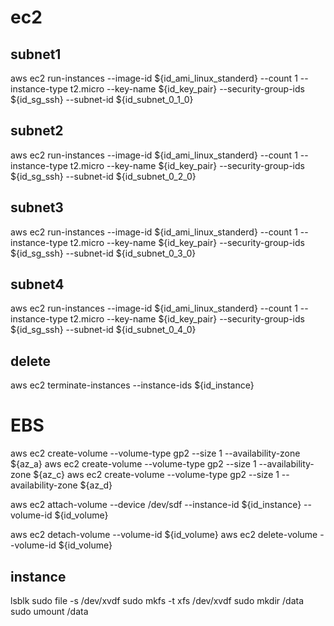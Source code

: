 # ec2
## subnet1
aws ec2 run-instances --image-id ${id_ami_linux_standerd} --count 1 --instance-type t2.micro --key-name ${id_key_pair} --security-group-ids ${id_sg_ssh} --subnet-id ${id_subnet_0_1_0}
## subnet2
aws ec2 run-instances --image-id ${id_ami_linux_standerd} --count 1 --instance-type t2.micro --key-name ${id_key_pair} --security-group-ids ${id_sg_ssh} --subnet-id ${id_subnet_0_2_0}
## subnet3
aws ec2 run-instances --image-id ${id_ami_linux_standerd} --count 1 --instance-type t2.micro --key-name ${id_key_pair} --security-group-ids ${id_sg_ssh} --subnet-id ${id_subnet_0_3_0}
## subnet4
aws ec2 run-instances --image-id ${id_ami_linux_standerd} --count 1 --instance-type t2.micro --key-name ${id_key_pair} --security-group-ids ${id_sg_ssh} --subnet-id ${id_subnet_0_4_0}

## delete
aws ec2 terminate-instances --instance-ids ${id_instance}

# EBS
aws ec2 create-volume --volume-type gp2 --size 1 --availability-zone ${az_a}
aws ec2 create-volume --volume-type gp2 --size 1 --availability-zone ${az_c}
aws ec2 create-volume --volume-type gp2 --size 1 --availability-zone ${az_d}

aws ec2 attach-volume --device /dev/sdf --instance-id ${id_instance} --volume-id ${id_volume}

aws ec2 detach-volume --volume-id ${id_volume}
aws ec2 delete-volume --volume-id ${id_volume} 

## instance
lsblk
sudo file -s /dev/xvdf
sudo mkfs -t xfs /dev/xvdf
sudo mkdir /data
sudo umount /data

